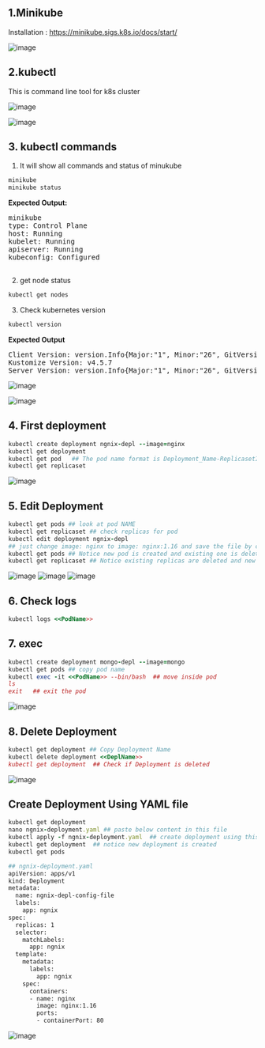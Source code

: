 ## 1.Minikube
Installation : https://minikube.sigs.k8s.io/docs/start/

![image](https://user-images.githubusercontent.com/74223025/230343047-ea6aba15-4be2-40bc-9442-6305e64ab182.png)

## 2.kubectl
This is command line tool for k8s cluster

![image](https://user-images.githubusercontent.com/74223025/232484521-3b453e67-31cc-46d6-a6e1-d6e0f46b4a15.png)

![image](https://user-images.githubusercontent.com/74223025/232676463-9e19ea24-1d72-4850-b84f-830a064433e7.png)

## 3. kubectl commands

1. It will show all commands and status of minukube
```ruby
minikube
minikube status
```
**Expected Output:**
<pre>minikube
type: Control Plane
host: Running
kubelet: Running
apiserver: Running
kubeconfig: Configured

</pre>

2. get node status
```ruby
kubectl get nodes
```
3. Check kubernetes version
```ruby
kubectl version
```
**Expected Output**
<pre>Client Version: version.Info{Major:&quot;1&quot;, Minor:&quot;26&quot;, GitVersion:&quot;v1.26.4&quot;, GitCommit:&quot;f89670c3aa4059d6999cb42e23ccb4f0b9a03979&quot;, GitTreeState:&quot;clean&quot;, BuildDate:&quot;2023-04-14T02:13:27Z&quot;, GoVersion:&quot;go1.19.8&quot;, Compiler:&quot;gc&quot;, Platform:&quot;linux/amd64&quot;}
Kustomize Version: v4.5.7
Server Version: version.Info{Major:&quot;1&quot;, Minor:&quot;26&quot;, GitVersion:&quot;v1.26.3&quot;, GitCommit:&quot;9e644106593f3f4aa98f8a84b23db5fa378900bd&quot;, GitTreeState:&quot;clean&quot;, BuildDate:&quot;2023-03-15T13:33:12Z&quot;, GoVersion:&quot;go1.19.7&quot;, Compiler:&quot;gc&quot;, Platform:&quot;linux/amd64&quot;}
</pre>

![image](https://user-images.githubusercontent.com/74223025/232702965-3a46dc55-2765-49e6-9a2b-1ae976eff235.png)

![image](https://user-images.githubusercontent.com/74223025/232703314-a966aa73-2a0a-4644-996c-1ae4939b8104.png)

## 4. First deployment
```ruby
kubectl create deployment ngnix-depl --image=nginx
kubectl get deployment
kubectl get pod   ## The pod name format is Deployment_Name-ReplicasetID-PodID
kubectl get replicaset
```
![image](https://user-images.githubusercontent.com/74223025/232709949-27e9e8dc-b052-46c0-8445-dbe4cc7c796b.png)

## 5. Edit Deployment
```ruby
kubectl get pods ## look at pod NAME
kubectl get replicaset ## check replicas for pod
kubectl edit deployment ngnix-depl
## just change image: nginx to image: nginx:1.16 and save the file by command wq
kubectl get pods ## Notice new pod is created and existing one is deleted
kubectl get replicaset ## Notice existing replicas are deleted and new one created
```
![image](https://user-images.githubusercontent.com/74223025/233279431-285c62b0-be51-4b67-aa1c-df75d45a101a.png)
![image](https://user-images.githubusercontent.com/74223025/233282977-e09b0964-6079-4331-aabb-2172d37caa20.png)
![image](https://user-images.githubusercontent.com/74223025/233283103-49557cca-349e-40a7-9c3e-908d0cb2e655.png)


## 6. Check logs
```ruby
kubectl logs <<PodName>>
```
## 7. exec
```ruby
kubectl create deployment mongo-depl --image=mongo
kubectl get pods ## copy pod name
kubectl exec -it <<PodName>> --bin/bash  ## move inside pod
ls
exit   ## exit the pod
```
![image](https://user-images.githubusercontent.com/74223025/233306047-b3da12a3-2160-42b0-8f58-cdd9482b093f.png)

## 8. Delete Deployment
```ruby
kubectl get deployment ## Copy Deployment Name
kubectl delete deployment <<DeplName>>
kubectl get deployment  ## Check if Deployment is deleted
```

![image](https://user-images.githubusercontent.com/74223025/233308917-1ab0fdc0-8c18-4827-b073-fb3382c05daa.png)

## Create Deployment Using YAML file
```ruby
kubectl get deployment
nano ngnix-deployment.yaml ## paste below content in this file
kubectl apply -f ngnix-deployment.yaml  ## create deployment using this file
kubectl get deployment  ## notice new deployment is created
kubectl get pods
```
```bash
## ngnix-deployment.yaml
apiVersion: apps/v1
kind: Deployment
metadata:
  name: ngnix-depl-config-file
  labels:
    app: ngnix
spec:
  replicas: 1
  selector:
    matchLabels:
      app: ngnix
  template:
    metadata:
      labels:
        app: ngnix
    spec:
      containers:
      - name: nginx
        image: nginx:1.16
        ports:
        - containerPort: 80
```
![image](https://user-images.githubusercontent.com/74223025/233316680-6f6c812a-032c-42e9-ac6a-b354f8035a9b.png)

